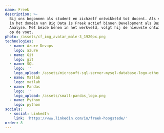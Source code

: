 ```yaml
---
name: Freek
description: >-
  Bij ons begonnen als student en zichzelf ontwikkeld tot docent. Als specialist
  in het domein van Big Data is Freek actief binnen Development als Business
  Analyse. Met beide benen in het werkveld, volgt hij de nieuwste ontwikkelingen
  op de voet.
photo: /assets/cf_img_avatar_male-3_1920px.png
technologies:
  - name: Azure Devops
    logo: azure
  - name: Git
    logo: git
  - name: SQL
    logo: ''
    logo_upload: /assets/microsoft-sql-server-mysql-database-logo-others-small.png
  - name: Matlab
    logo: matlab
  - name: Pandas
    logo: ''
    logo_upload: /assets/small-pandas_logo.png
  - name: Python
    logo: python
socials:
  - social: LinkedIn
    link: 'https://www.linkedin.com/in/freek-hoogstede/'
order: 8
---
```




